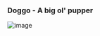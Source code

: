 ### Doggo - A big ol' pupper

![image](https://user-images.githubusercontent.com/68010477/127398029-ed0b8c0b-339c-4c98-8b89-5f47569fbd25.png)
